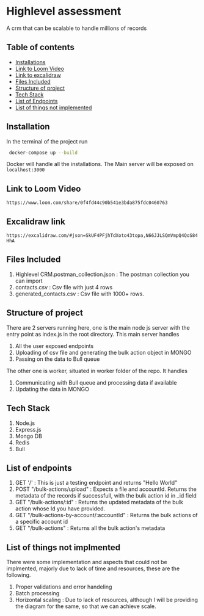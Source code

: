 # Highlevel assessment

A crm that can be scalable to handle millions of records

## Table of contents

- [Installations](#installation)
- [Link to Loom Video](#link-to-loom-video)
- [Link to excalidraw](#excalidraw-link)
- [Files Included](#files-included)
- [Structure of project](#structure-of-project)
- [Tech Stack](#tech-stack)
- [List of Endpoints](#list-of-endpoints)
- [List of things not implemented](#list-of-things-not-implmented)

## Installation

In the terminal of the project run

```bash
 docker-compose up --build
```

Docker will handle all the installations. The Main server will be exposed on `localhost:3000`

## Link to Loom Video

`https://www.loom.com/share/0f4fd44c90b541e3bda875fdc0460763`

## Excalidraw link

`https://excalidraw.com/#json=SkUF4PFjhTdXoto43topa,N66JJLSQmVmpQ4QoS84HhA`

## Files Included

1. Highlevel CRM.postman_collection.json : The postman collection you can import
2. contacts.csv : Csv file with just 4 rows
3. generated_contacts.csv : Csv file with 1000+ rows.

## Structure of project

There are 2 servers running here, one is the main node js server with the entry point as index.js in the root directory. This main server handles

1.  All the user exposed endpoints
2.  Uploading of csv file and generating the bulk action object in MONGO
3.  Passing on the data to Bull queue

The other one is worker, situated in worker folder of the repo. It handles

1.  Communicating with Bull queue and processing data if available
2.  Updating the data in MONGO

## Tech Stack

1.  Node.js
2.  Express.js
3.  Mongo DB
4.  Redis
5.  Bull

## List of endpoints

1. GET '/' : This is just a testing endpoint and returns "Hello World"
2. POST "/bulk-actions/upload" : Expects a file and accountId. Returns the metadata of the records if successfull, with the bulk action id in \_id field
3. GET "/bulk-actions/:id" : Returns the updated metadata of the bulk action whose Id you have provided.
4. GET "/bulk-actions-by-account/:accountId" : Returns the bulk actions of a specific account id
5. GET "/bulk-actions" : Returns all the bulk action's metadata

## List of things not implmented

There were some implementation and aspects that could not be implmented, majorly due to lack of time and resources, these are the following.

1. Proper validations and error handeling
2. Batch processing
3. Horizontal scaling : Due to lack of resources, although I will be providing the diagram for the same, so that we can achieve scale.
